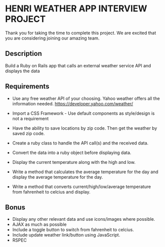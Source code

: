 # HENRI WEATHER APP INTERVIEW PROJECT

Thank you for taking the time to complete this project. We are excited that you are considering joining our amazing team.

## Description

Build a Ruby on Rails app that calls an external weather service API and displays the data

## Requirements
* Use any free weather API of your choosing. Yahoo weather offers all the information needed. https://developer.yahoo.com/weather/

* Import a CSS Framework - Use default components as style/design is not a requirement

* Have the ability to save locations by zip code. Then get the weather by saved zip code.

* Create a ruby class to handle the API call(s) and the received data.

* Convert the data into a ruby object before displaying data.

* Display the current temperature along with the high and low.

* Write a method that calculates the average temperature for the day and display the average temperature for the day.

* Write a method that converts current/high/low/average temperature from fahrenheit to celcius and display.

## Bonus
* Display any other relevant data and use icons/images where possible.
* AJAX as much as possible
* Include a toggle button to switch from fahrenheit to celcius.
* Include update weather link/button using JavaScript.
* RSPEC


